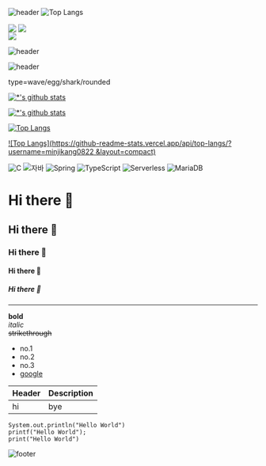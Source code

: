 ![header](https://capsule-render.vercel.app/api?type=rect&color=gradient&height=300&width=100%&section=footer&text=Welcome%20to%20Minji's%20GitHub%20render&fontSize=50)
![Top Langs](https://github-readme-beauty.vercel.app/api/top-langs/?username=minjikang0822&count_private=true&layout=compact&size_weight=1&count_weight=0&langs_count=10&theme=monokai)

<div>
 <img align="center" src="https://github-readme-stats.vercel.app/api/pin/?username=anuraghazra&repo=convoychat" />
  <img align="center" src="https://github-readme-stats.vercel.app/api/pin/?username=anuraghazra&repo=convoychat" />  
</div>
<a href="https://github.com/anuraghazra/convoychat">
  <img align="center" src="https://github-readme-stats.vercel.app/api/pin/?username=anuraghazra&repo=convoychat" />
</a>

![header](https://capsule-render.vercel.app/api?section=header&color=gradient)



![header](https://capsule-render.vercel.app/api?type=rect&color=cceecc&fontColor=ffffff&height=300&section=header&text=Welcome%20to%20Minji's%20GitHub&fontSize=65&animation=twinkling)

type=wave/egg/shark/rounded


[![*'s github stats](https://github-readme-stats.vercel.app/api?username=minjikang0822)](https://github.com/minjikang0822)

[![*'s github stats](https://github-readme-stats.vercel.app/api?username=minjikang0822&show_icons=true&theme=radical&include_all_commits)](https://github.com/minjikang0822)

[![Top Langs](https://github-readme-stats.vercel.app/api/top-langs/?username=minjikang0822)](https://github.com/minjikang0822/github-readme-stats)

[![Top Langs](https://github-readme-stats.vercel.app/api/top-langs/?username=minjikang0822 &layout=compact)](https://github.com/minjikang0822/github-readme-stats)

![C](https://img.shields.io/badge/-C-123456?style=flat-square&logo=C&logoColor=black)
![자바](https://img.shields.io/badge/-자바-007396?style=flat&logo=Java&logoColor=ffffff)
![Spring](https://img.shields.io/badge/-Spring-6DB33F?style=for-the-badge&logo=Spring&logoColor=white)
![TypeScript](https://img.shields.io/badge/-TypeScript-3178C6?style=flat-square&logo=TypeScript&logoColor=white)
![Serverless](https://img.shields.io/badge/-Serverless-FD5750?style=flat-square&logo=Serverless&logoColor=magenta)
![MariaDB](https://img.shields.io/badge/-MariaDB-1F305F?style=flat-square&logo=mariadb&logoColor=white)


# Hi there 👋
## Hi there 👋
### Hi there 👋
#### Hi there 👋
##### Hi there 👋
----
**bold**<br>
*italic*<br>
~~strikethrough~~

* no.1
* no.2
* no.3
* [google](http://www.google.com)

|Header|Description|
|--|--|
|hi|bye|

```
System.out.println("Hello World")
printf("Hello World");
print("Hello World")
```
![footer](https://capsule-render.vercel.app/api?section=footer&color=gradient)
